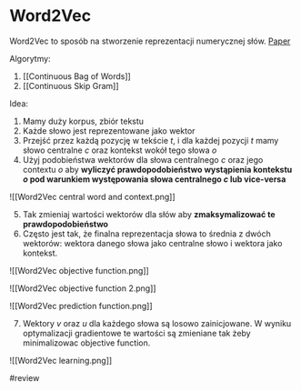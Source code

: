 # Word2Vec

Word2Vec to sposób na stworzenie reprezentacji numerycznej słów.
[Paper](https://arxiv.org/pdf/1301.3781.pdf)

Algorytmy:
1. [[Continuous Bag of Words]]
2. [[Continuous Skip Gram]]


Idea:

1. Mamy duży korpus, zbiór tekstu
2. Każde słowo jest reprezentowane jako wektor
3. Przejść przez każdą pozycję w tekście $t$, i dla każdej pozycji $t$ mamy słowo centralne $c$ oraz kontekst wokół tego słowa $o$
4. Użyj podobieństwa wektorów dla słowa centralnego $c$ oraz jego contextu $o$ aby **wyliczyć prawdopodobieństwo wystąpienia kontekstu $o$ pod warunkiem występowania słowa centralnego $c$ lub vice-versa**

![[Word2Vec central word and context.png]]

5. Tak zmieniaj wartości wektorów dla słów aby **zmaksymalizować te prawdopodobieństwo**
6. Często jest tak, że finalna reprezentacja słowa to średnia z dwóch wektorów: wektora danego słowa jako centralne słowo i wektora jako kontekst.

![[Word2Vec objective function.png]]

![[Word2Vec objective function 2.png]]

![[Word2Vec prediction function.png]]


7. Wektory $v$ oraz $u$ dla każdego słowa są losowo zainicjowane. W wyniku optymalizacji gradientowe te wartości są zmieniane tak żeby minimalizowac objective function.

![[Word2Vec learning.png]]

#review